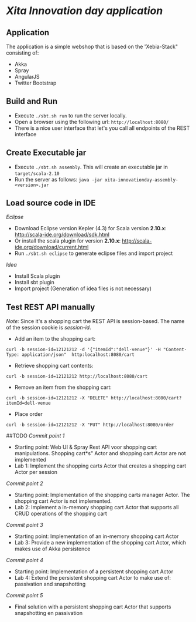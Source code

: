 # _Xita Innovation day application_ 

## Application
The application is a simple webshop that is based on the 'Xebia-Stack" consisting of: 
- Akka
- Spray
- AngularJS
- Twitter Bootstrap

## Build and Run
- Execute ```./sbt.sh run``` to run the server locally. 
- Open a browser using the following url: ```http://localhost:8080/```
- There is a nice user interface that let's you call all endpoints of the REST interface

## Create Executable jar
- Execute ```./sbt.sh assembly```. This will create an executable jar in ```target/scala-2.10```
- Run the server as follows: ```java -jar xita-innovationday-assembly-<version>.jar```


## Load source code in IDE
_Eclipse_
- Download Eclipse version Kepler (4.3) for Scala version **2.10.x**: http://scala-ide.org/download/sdk.html
- Or install the scala plugin for version **2.10.x**: http://scala-ide.org/download/current.html
- Run ```./sbt.sh eclipse``` to generate eclipse files and import project

_Idea_
- Install Scala plugin
- Install sbt plugin
- Import project (Generation of idea files is not necessary)

## Test REST API manually 
_Note:_ Since it's a shopping cart the REST API is session-based. The name of the session cookie is *session-id*.

- Add an item to the shopping cart:
```
curl -b session-id=12121212 -d '{"itemId":"dell-venue"}' -H "Content-Type: application/json"  http:localhost:8080/cart
```

- Retrieve shopping cart contents:
```
curl -b session-id=12121212 http://localhost:8080/cart
```

- Remove an item from the shopping cart:
```
curl -b session-id=12121212 -X "DELETE" http://localhost:8080/cart?itemId=dell-venue
```

- Place order
```
curl -b session-id=12121212 -X "PUT" http://localhost:8080/order
```

##TODO
_Commit point 1_
- Starting point: Web UI & Spray Rest API voor shopping cart manipulations. Shopping cart*s" Actor and shopping cart Actor are not implemented
- Lab 1: Implement the shopping cart*s* Actor that creates a shopping cart Actor per session 

_Commit point 2_
- Starting point: Implementation of the shopping cart*s* manager Actor. The shopping cart Actor is not implemented.
- Lab 2: Implement a in-memory shopping cart Actor that supports all CRUD operations of the shopping cart

_Commit point 3_
- Starting point: Implementation of an in-memory shopping cart Actor  
- Lab 3: Provide a new implementation of the shopping cart Actor, which makes use of Akka persistence

_Commit point 4_
- Starting point: Implementation of a persistent shopping cart Actor
- Lab 4: Extend the persistent shopping cart Actor to make use of: passivation and snapshotting

_Commit point 5_
- Final solution with a persistent shopping cart Actor that supports snapshotting en passivation


